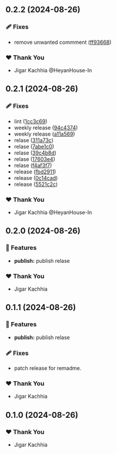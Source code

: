 ## 0.2.2 (2024-08-26)

### 🩹 Fixes

- remove unwanted commment ([ff93668](https://github.com/HeyanHouse-In/react-image-refine/commit/ff93668))

### ❤️ Thank You

- Jigar Kachhia @HeyanHouse-In

## 0.2.1 (2024-08-26)

### 🩹 Fixes

- lint ([1cc3c69](https://github.com/HeyanHouse-In/react-image-refine/commit/1cc3c69))
- weekly release ([94c4374](https://github.com/HeyanHouse-In/react-image-refine/commit/94c4374))
- weekly release ([a11a569](https://github.com/HeyanHouse-In/react-image-refine/commit/a11a569))
- relase ([311a73c](https://github.com/HeyanHouse-In/react-image-refine/commit/311a73c))
- relase ([7abe1c0](https://github.com/HeyanHouse-In/react-image-refine/commit/7abe1c0))
- relase ([39c4b8d](https://github.com/HeyanHouse-In/react-image-refine/commit/39c4b8d))
- relase ([17603e4](https://github.com/HeyanHouse-In/react-image-refine/commit/17603e4))
- relase ([f4af3f7](https://github.com/HeyanHouse-In/react-image-refine/commit/f4af3f7))
- release ([fbd2911](https://github.com/HeyanHouse-In/react-image-refine/commit/fbd2911))
- release ([0c14cad](https://github.com/HeyanHouse-In/react-image-refine/commit/0c14cad))
- release ([5521c2c](https://github.com/HeyanHouse-In/react-image-refine/commit/5521c2c))

### ❤️ Thank You

- Jigar Kachhia @HeyanHouse-In

## 0.2.0 (2024-08-26)

### 🚀 Features

- **publish:** publish relase

### ❤️ Thank You

- Jigar Kachhia

## 0.1.1 (2024-08-26)

### 🚀 Features

- **publish:** publish relase

### 🩹 Fixes

- patch release for remadme.

### ❤️ Thank You

- Jigar Kachhia

## 0.1.0 (2024-08-26)

### ❤️ Thank You

- Jigar Kachhia

